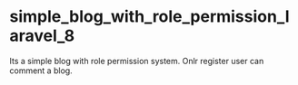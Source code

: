 # simple_blog_with_role_permission_laravel_8
Its a simple blog with role permission system. Onlr register user can comment a blog.
